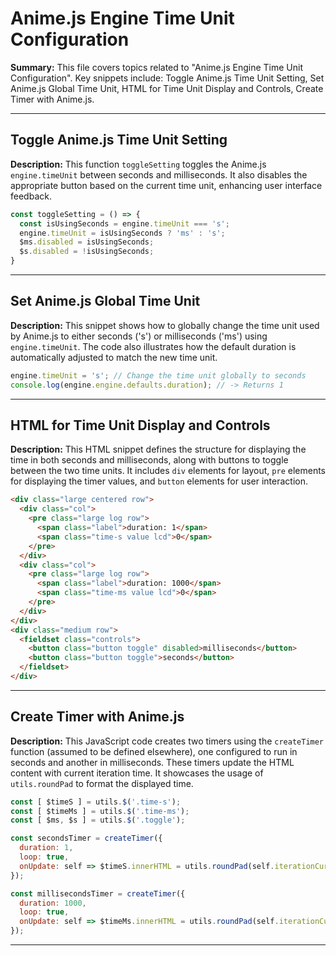# Anime.js Engine Time Unit Configuration

**Summary:** This file covers topics related to "Anime.js Engine Time Unit Configuration". Key snippets include: Toggle Anime.js Time Unit Setting, Set Anime.js Global Time Unit, HTML for Time Unit Display and Controls, Create Timer with Anime.js.

---

## Toggle Anime.js Time Unit Setting

**Description:** This function `toggleSetting` toggles the Anime.js `engine.timeUnit` between seconds and milliseconds. It also disables the appropriate button based on the current time unit, enhancing user interface feedback.

```javascript
const toggleSetting = () => {
  const isUsingSeconds = engine.timeUnit === 's';
  engine.timeUnit = isUsingSeconds ? 'ms' : 's';
  $ms.disabled = isUsingSeconds;
  $s.disabled = !isUsingSeconds;
}
```

---

## Set Anime.js Global Time Unit

**Description:** This snippet shows how to globally change the time unit used by Anime.js to either seconds ('s') or milliseconds ('ms') using `engine.timeUnit`. The code also illustrates how the default duration is automatically adjusted to match the new time unit.

```javascript
engine.timeUnit = 's'; // Change the time unit globally to seconds
console.log(engine.engine.defaults.duration); // -> Returns 1
```

---

## HTML for Time Unit Display and Controls

**Description:** This HTML snippet defines the structure for displaying the time in both seconds and milliseconds, along with buttons to toggle between the two time units. It includes `div` elements for layout, `pre` elements for displaying the timer values, and `button` elements for user interaction.

```html
<div class="large centered row">
  <div class="col">
    <pre class="large log row">
      <span class="label">duration: 1</span>
      <span class="time-s value lcd">0</span>
    </pre>
  </div>
  <div class="col">
    <pre class="large log row">
      <span class="label">duration: 1000</span>
      <span class="time-ms value lcd">0</span>
    </pre>
  </div>
</div>
<div class="medium row">
  <fieldset class="controls">
    <button class="button toggle" disabled>milliseconds</button>
    <button class="button toggle">seconds</button>
  </fieldset>
</div>
```

---

## Create Timer with Anime.js

**Description:** This JavaScript code creates two timers using the `createTimer` function (assumed to be defined elsewhere), one configured to run in seconds and another in milliseconds.  These timers update the HTML content with current iteration time. It showcases the usage of `utils.roundPad` to format the displayed time.

```javascript
const [ $timeS ] = utils.$('.time-s');
const [ $timeMs ] = utils.$('.time-ms');
const [ $ms, $s ] = utils.$('.toggle');

const secondsTimer = createTimer({
  duration: 1,
  loop: true,
  onUpdate: self => $timeS.innerHTML = utils.roundPad(self.iterationCurrentTime, 2)
});

const millisecondsTimer = createTimer({
  duration: 1000,
  loop: true,
  onUpdate: self => $timeMs.innerHTML = utils.roundPad(self.iterationCurrentTime, 2)
});
```

---